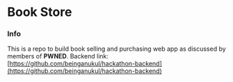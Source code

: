 # Book Store

### Info
This is a repo to build book selling and purchasing web app as discussed by members of  **PWNED**.
Backend link: [https://github.com/beinganukul/hackathon-backend](https://github.com/beinganukul/hackathon-backend)
